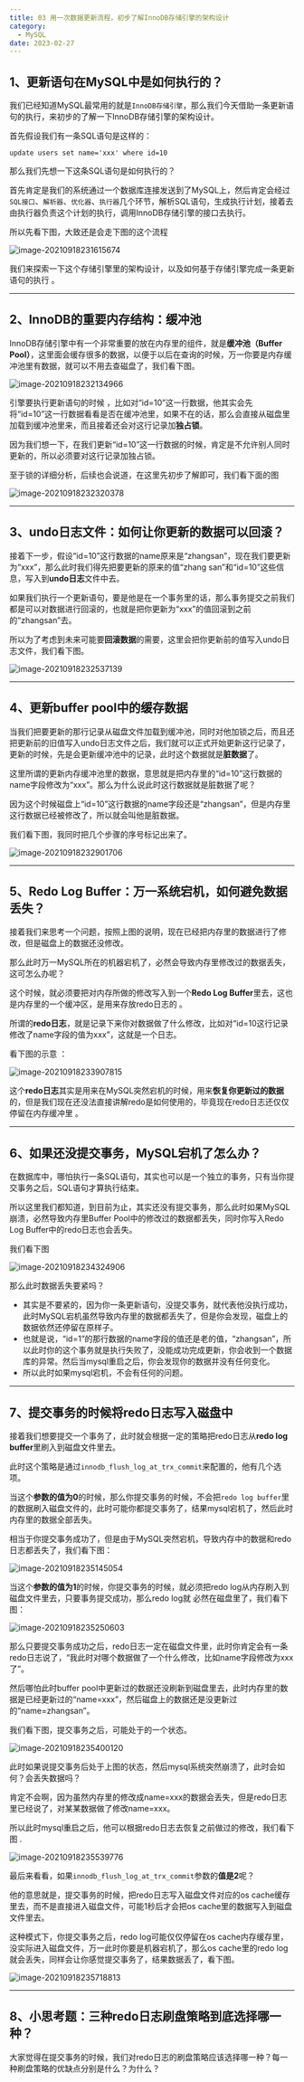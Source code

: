 ```yaml
---
title: 03 用一次数据更新流程，初步了解InnoDB存储引擎的架构设计
category:
  - MySQL
date: 2023-02-27
---
```


<!-- more -->


## 1、更新语句在MySQL中是如何执行的？  

我们已经知道MySQL最常用的就是`InnoDB存储引擎`，那么我们今天借助一条更新语句的执行，来初步的了解一下InnoDB存储引擎的架构设计。 

首先假设我们有一条SQL语句是这样的：

```
update users set name='xxx' where id=10   
```

那么我们先想一下这条SQL语句是如何执行的？

首先肯定是我们的系统通过一个数据库连接发送到了MySQL上，然后肯定会经过`SQL接口`、`解析器`、`优化器`、`执行器`几个环节，解析SQL语句，生成执行计划，接着去由执行器负责这个计划的执行，调用InnoDB存储引擎的接口去执行。  

所以先看下图，大致还是会走下图的这个流程  

<img src="https://studyimages.oss-cn-beijing.aliyuncs.com/img/mysql/01-33/202210201123602.png" alt="image-20210918231615674"/>

我们来探索一下这个存储引擎里的架构设计，以及如何基于存储引擎完成一条更新语句的执行  。



***

## 2、InnoDB的重要内存结构：缓冲池  

InnoDB存储引擎中有一个非常重要的放在内存里的组件，就是**缓冲池（Buffer Pool）**，这里面会缓存很多的数据，以便于以后在查询的时候，万一你要是内存缓冲池里有数据，就可以不用去查磁盘了，我们看下图。  

<img src="https://studyimages.oss-cn-beijing.aliyuncs.com/img/mysql/01-33/202210201123603.png" alt="image-20210918232134966"/>

引擎要执行更新语句的时候 ，比如对“id=10”这一行数据，他其实会先将“id=10”这一行数据看看是否在缓冲池里，如果不在的话，那么会直接从磁盘里加载到缓冲池里来，而且接着还会对这行记录加**独占锁**。

因为我们想一下，在我们更新“id=10”这一行数据的时候，肯定是不允许别人同时更新的，所以必须要对这行记录加独占锁。

至于锁的详细分析，后续也会说道，在这里先初步了解即可，我们看下面的图    

<img src="https://studyimages.oss-cn-beijing.aliyuncs.com/img/mysql/01-33/202210201123604.png" alt="image-20210918232320378"/>



***

## 3、undo日志文件：如何让你更新的数据可以回滚？  

接着下一步，假设“id=10”这行数据的name原来是“zhangsan”，现在我们要更新为“xxx”，那么此时我们得先把要更新的原来的值“zhang  san”和“id=10”这些信息，写入到**undo日志**文件中去。  

如果我们执行一个更新语句，要是他是在一个事务里的话，那么事务提交之前我们都是可以对数据进行回滚的，也就是把你更新为“xxx”的值回滚到之前的“zhangsan”去。  

所以为了考虑到未来可能要**回滚数据**的需要，这里会把你更新前的值写入undo日志文件，我们看下图。  

<img src="https://studyimages.oss-cn-beijing.aliyuncs.com/img/mysql/01-33/202210201123605.png" alt="image-20210918232537139"/>



***

## 4、更新buffer pool中的缓存数据  

当我们把要更新的那行记录从磁盘文件加载到缓冲池，同时对他加锁之后，而且还把更新前的旧值写入undo日志文件之后，我们就可以正式开始更新这行记录了，更新的时候，先是会更新缓冲池中的记录，此时这个数据就是**脏数据**了。

这里所谓的更新内存缓冲池里的数据，意思就是把内存里的“id=10”这行数据的name字段修改为“xxx”。那么为什么说此时这行数据就是脏数据了呢？  

因为这个时候磁盘上“id=10”这行数据的name字段还是“zhangsan”，但是内存里这行数据已经被修改了，所以就会叫他是脏数据。

我们看下图，我同时把几个步骤的序号标记出来了。  

<img src="https://studyimages.oss-cn-beijing.aliyuncs.com/img/mysql/01-33/202210201123606.png" alt="image-20210918232901706"/>



***

## 5、Redo Log Buffer：万一系统宕机，如何避免数据丢失？  

接着我们来思考一个问题，按照上图的说明，现在已经把内存里的数据进行了修改，但是磁盘上的数据还没修改。

那么此时万一MySQL所在的机器宕机了，必然会导致内存里修改过的数据丢失，这可怎么办呢？  

这个时候，就必须要把对内存所做的修改写入到一个**Redo Log Buffer**里去，这也是内存里的一个缓冲区，是用来存放redo日志的  。

所谓的**redo日志**，就是记录下来你对数据做了什么修改，比如对“id=10这行记录修改了name字段的值为xxx”，这就是一个日志。  

看下图的示意 ：

<img src="https://studyimages.oss-cn-beijing.aliyuncs.com/img/mysql/01-33/202210201123607.png" alt="image-20210918233907815"/>

这个**redo日志**其实是用来在MySQL突然宕机的时候，用来**恢复你更新过的数据**的，但是我们现在还没法直接讲解redo是如何使用的，毕竟现在redo日志还仅仅停留在内存缓冲里 。



***

## 6、如果还没提交事务，MySQL宕机了怎么办？  

在数据库中，哪怕执行一条SQL语句，其实也可以是一个独立的事务，只有当你提交事务之后，SQL语句才算执行结束。 

所以这里我们都知道，到目前为止，其实还没有提交事务，那么此时如果MySQL崩溃，必然导致内存里Buffer Pool中的修改过的数据都丢失，同时你写入Redo Log Buffer中的redo日志也会丢失。

我们看下图   

<img src="https://studyimages.oss-cn-beijing.aliyuncs.com/img/mysql/01-33/202210201123608.png" alt="image-20210918234324906"/>

那么此时数据丢失要紧吗？

- 其实是不要紧的，因为你一条更新语句，没提交事务，就代表他没执行成功，此时MySQL宕机虽然导致内存里的数据都丢失了，但是你会发现，磁盘上的数据依然还停留在原样子。
- 也就是说，“id=1”的那行数据的name字段的值还是老的值，“zhangsan”，所以此时你的这个事务就是执行失败了，没能成功完成更新，你会收到一个数据库的异常。然后当mysql重启之后，你会发现你的数据并没有任何变化。
- 所以此时如果mysql宕机，不会有任何的问题。  

***

## 7、提交事务的时候将redo日志写入磁盘中  

接着我们想要提交一个事务了，此时就会根据一定的策略把redo日志从**redo log buffer**里刷入到磁盘文件里去。  

此时这个策略是通过`innodb_flush_log_at_trx_commit`来配置的，他有几个选项。

当这个**参数的值为0**的时候，那么你提交事务的时候，不会把`redo log buffer`里的数据刷入磁盘文件的，此时可能你都提交事务了，结果mysql宕机了，然后此时内存里的数据全部丢失。  

相当于你提交事务成功了，但是由于MySQL突然宕机，导致内存中的数据和redo日志都丢失了，我们看下图：  

<img src="https://studyimages.oss-cn-beijing.aliyuncs.com/img/mysql/01-33/202210201123609.png" alt="image-20210918235145054"/>

当这个**参数的值为1**的时候，你提交事务的时候，就必须把redo log从内存刷入到磁盘文件里去，只要事务提交成功，那么redo log就
必然在磁盘里了，我们看下图：  

<img src="https://studyimages.oss-cn-beijing.aliyuncs.com/img/mysql/01-33/202210201123610.png" alt="image-20210918235250603"/>

那么只要提交事务成功之后，redo日志一定在磁盘文件里，此时你肯定会有一条redo日志说了，“我此时对哪个数据做了一个什么修改，比如name字段修改为xxx了”。

然后哪怕此时buffer pool中更新过的数据还没刷新到磁盘里去，此时内存里的数据是已经更新过的“name=xxx”，然后磁盘上的数据还是没更新过的“name=zhangsan”。  

我们看下图，提交事务之后，可能处于的一个状态。  

<img src="https://studyimages.oss-cn-beijing.aliyuncs.com/img/mysql/01-33/202210201123611.png" alt="image-20210918235400120"/>

此时如果说提交事务后处于上图的状态，然后mysql系统突然崩溃了，此时会如何？会丢失数据吗？

肯定不会啊，因为虽然内存里的修改成name=xxx的数据会丢失，但是redo日志里已经说了，对某某数据做了修改name=xxx。  

所以此时mysql重启之后，他可以根据redo日志去恢复之前做过的修改，我们看下图  .

<img src="https://studyimages.oss-cn-beijing.aliyuncs.com/img/mysql/01-33/202210201123612.png" alt="image-20210918235539776"/>

最后来看看，如果`innodb_flush_log_at_trx_commit`参数的**值是2**呢？  

他的意思就是，提交事务的时候，把redo日志写入磁盘文件对应的os cache缓存里去，而不是直接进入磁盘文件，可能1秒后才会把os cache里的数据写入到磁盘文件里去。

这种模式下，你提交事务之后，redo log可能仅仅停留在os cache内存缓存里，没实际进入磁盘文件，万一此时你要是机器宕机了，那么os cache里的redo log就会丢失，同样会让你感觉提交事务了，结果数据丢了，看下图。  

<img src="https://studyimages.oss-cn-beijing.aliyuncs.com/img/mysql/01-33/202210201123613.png" alt="image-20210918235718813"/>



***

## 8、小思考题：三种redo日志刷盘策略到底选择哪一种？  

大家觉得在提交事务的时候，我们对redo日志的刷盘策略应该选择哪一种？每一种刷盘策略的优缺点分别是什么？为什么？  
